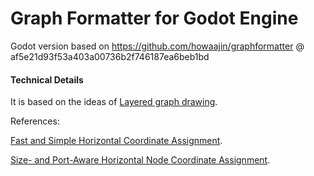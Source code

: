 # Graph Formatter for Godot Engine

Godot version based on https://github.com/howaajin/graphformatter @ af5e21d93f53a403a00736b2f746187ea6beb1bd

#### Technical Details

It is based on the ideas of [Layered graph drawing](https://en.wikipedia.org/wiki/Layered_graph_drawing).

References:

[Fast and Simple Horizontal Coordinate Assignment](https://link.springer.com/chapter/10.1007/3-540-45848-4_3).

[Size- and Port-Aware Horizontal Node Coordinate Assignment](https://link.springer.com/chapter/10.1007/978-3-319-27261-0_12).
